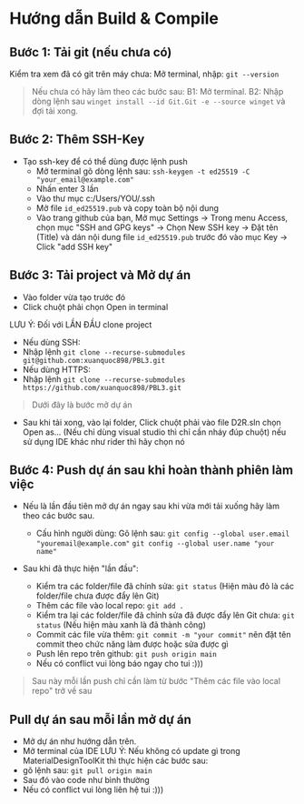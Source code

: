 # Hướng dẫn Build & Compile
## Bước 1: Tải git (nếu chưa có)
Kiểm tra xem đã có git trên máy chưa:
Mở terminal, nhập: ``git --version``
> Nếu chưa có hãy làm theo các bước sau:
		B1: Mở terminal.
		B2:  Nhập dòng lệnh sau ``winget install --id Git.Git -e --source winget`` và đợi tải xong.
## Bước 2: Thêm SSH-Key
- Tạo ssh-key để có thể dùng được lệnh push
	- Mở terminal gõ dòng lệnh sau:
		``ssh-keygen -t ed25519 -C "your_email@example.com"``
	- Nhấn enter 3 lần
	- Vào thư mục c:/Users/YOU/.ssh
	- Mở file ``id_ed25519.pub`` và copy toàn bộ nội dung
	- Vào trang github của bạn, Mở mục Settings -> Trong menu Access, chọn mục "SSH and GPG keys" -> Chọn New SSH key -> Đặt tên (Title) và dán nội dung file ``id_ed25519.pub`` trước đó vào mục Key -> Click "add SSH key"
## Bước 3: Tải project và Mở dự án
- Vào folder vừa tạo trước đó
- Click chuột phải chọn Open in terminal

LƯU Ý: Đối với LẦN ĐẦU clone project

- Nếu dùng SSH:
- Nhập lệnh ``git clone --recurse-submodules git@github.com:xuanquoc898/PBL3.git``
- Nếu dùng HTTPS:
- Nhập lệnh ``git clone --recurse-submodules https://github.com/xuanquoc898/PBL3.git``

> Dưới đây là bước mở dự án
- Sau khi tải xong, vào lại folder, Click chuột phải vào file D2R.sln chọn Open as... (Nếu chỉ dùng visual studio thì chỉ cần nháy đúp chuột) nếu sử dụng IDE khác như rider thì hãy chọn nó

## Bước 4: Push dự án sau khi hoàn thành phiên làm việc
- Nếu là lần đầu tiên mở dự án ngay sau khi vừa mới tải xuống hãy làm theo các bước sau.
	- Cấu hình người dùng:
		Gõ lệnh sau:
		``git config --global user.email "youremail@example.com"``
		``git config --global user.name "your name"``

- Sau khi đã thực hiện "lần đầu":
	- Kiểm tra các folder/file đã chỉnh sửa: ``git status`` (Hiện màu đỏ là các folder/file chưa được đẩy lên Git)
	- Thêm các file vào local repo: ``git add .``
	- Kiểm tra lại các folder/file đã chỉnh sửa đã được đẩy lên Git chưa: ``git status`` (Nếu hiện màu xanh là đã thành công)
	- Commit các file vừa thêm: ``git commit -m "your commit"``
		nên đặt tên commit theo chức năng làm được hoặc sửa được gì
	- Push lên repo trên github: ``git push origin main``
	- Nếu có conflict vui lòng báo ngay cho tui :)))
> Sau này mỗi lần push chỉ cần làm từ bước "Thêm các file vào local repo" trở về sau


## Pull dự án sau mỗi lần mở dự án
- Mở dự án như hướng dẫn trên.
- Mở terminal của IDE
LƯU Ý: Nếu không có update gì trong MaterialDesignToolKit thì thực hiện các bước sau:
- gõ lệnh sau: ``git pull origin main``
- Sau đó vào code như bình thường
- Nếu có conflict vui lòng liên hệ tui :)))
